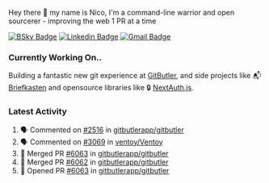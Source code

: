 
Hey there 👋 my name is Nico, I'm a command-line warrior and open sourcerer - improving the web 1 PR at a time

[![BSky Badge](https://img.shields.io/badge/-%20%40ndo.dev%20-%200285FF?style=flat-square&logo=bluesky&color=%23161e27)](https://bsky.app/profile/ndo.dev) [![Linkedin Badge](https://img.shields.io/badge/-ndom91-blue?style=flat-square&logo=Linkedin&logoColor=white&link=https://www.linkedin.com/in/ndom91/)](https://www.linkedin.com/in/ndom91/) [![Gmail Badge](https://img.shields.io/badge/-yo@ndo.dev-c14438?style=flat-square&logo=mail.ru&logoColor=white&link=mailto:yo@ndo.dev)](mailto:yo@ndo.dev)

### Currently Working On..

Building a fantastic new git experience at [GitButler](https://github.com/gitbutlerapp), and side projects like 📬 [Briefkasten](https://briefkastenhq.com) and opensource libraries like 🔒 [NextAuth.js](https://github.com/nextauthjs/next-auth).

<!--START_SECTION_PROFILE_VIEWS:readme-info-->
<!--END_SECTION_PROFILE_VIEWS:readme-info-->

<!--START_SECTION_DAILY_COMMIT:readme-info-->
<!--END_SECTION_DAILY_COMMIT:readme-info-->

<!--START_SECTION_WEEKLY_COMMIT:readme-info-->
<!--END_SECTION_WEEKLY_COMMIT:readme-info-->

### Latest Activity

<!--START_SECTION:activity-->
1. 🗣 Commented on [#2516](https://github.com/gitbutlerapp/gitbutler/issues/2516#issuecomment-2612029710) in [gitbutlerapp/gitbutler](https://github.com/gitbutlerapp/gitbutler)
2. 🗣 Commented on [#3069](https://github.com/ventoy/Ventoy/issues/3069#issuecomment-2610275865) in [ventoy/Ventoy](https://github.com/ventoy/Ventoy)
3. 🎉 Merged PR [#6063](https://github.com/gitbutlerapp/gitbutler/pull/6063) in [gitbutlerapp/gitbutler](https://github.com/gitbutlerapp/gitbutler)
4. 🎉 Merged PR [#6062](https://github.com/gitbutlerapp/gitbutler/pull/6062) in [gitbutlerapp/gitbutler](https://github.com/gitbutlerapp/gitbutler)
5. 💪 Opened PR [#6063](https://github.com/gitbutlerapp/gitbutler/pull/6063) in [gitbutlerapp/gitbutler](https://github.com/gitbutlerapp/gitbutler)
<!--END_SECTION:activity-->
